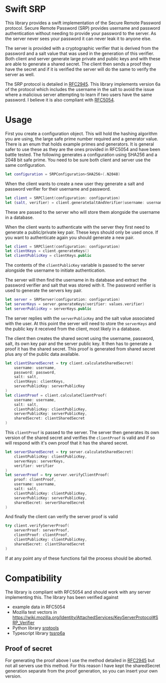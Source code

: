 # Swift SRP

This library provides a swift implementation of the Secure Remote Password protocol. Secure Remote Password (SRP) provides username and password authentication without needing to provide your password to the server. As the server never sees your password it can never leak it to anyone else.

The server is provided with a cryptographic verifier that is derived from the password and a salt value that was used in the generation of this verifier. Both client and server generate large private and public keys and with these are able to generate a shared secret. The client then sends a proof they have the secret and if it is verified the server will do the same to verify the server as well.

The SRP protocol is detailed in [RFC2945](https://tools.ietf.org/html/rfc2945). This library implements version 6a of the protocol which includes the username in the salt to avoid the issue where a malicious server attempting to learn if two users have the same password. I believe it is also compliant with [RFC5054](https://tools.ietf.org/html/rfc5054). 

# Usage

First you create a configuration object. This will hold the hashing algorithm you are using, the large safe prime number required and a generator value. There is an enum that holds example primes and generators. It is general safer to use these as they are the ones provided in RFC5054 and have been battle tested. The following generates a configuration using SHA256 and a 2048 bit safe prime. You need to be sure both client and server use the same configuration.
```swift
let configuration = SRPConfiguration<SHA256>(.N2048)
```
When the client wants to create a new user they generate a salt and password verifier for their username and password. 
```swift
let client = SRPClient(configuration: configuration)
let (salt, verifier) = client.generateSaltAndVerifier(username: username, password: password)
```
These are passed to the server who will store them alongside the username in a database.

When the client wants to authenticate with the server they first need to generate a public/private key pair. These keys should only be used once. If you want to authenticate again you should generate a new pair.
```swift
let client = SRPClient(configuration: configuration)
let clientKeys = client.generateKeys()
let clientPublicKey = clientKeys.public
```
The contents of the `clientPublicKey` variable is passed to the server alongside the username to initiate authentication.

The server will then find the username in its database and extract the password verifier and salt that was stored with it. The password verifier is used to generate the servers key pair.
```swift
let server = SRPServer(configuration: configuration)
let serverKeys = server.generateKeys(verifier: values.verifier)
let serverPublicKey = serverKeys.public
```
The server replies with the `serverPublicKey` and the salt value associated with the user. At this point the server will need to store the `serverKeys` and the public key it received from the client, most likely in a database.  

The client then creates the shared secret using the username, password, salt, its own key pair and the server public key. It then has to generate a proof it has the shared secret. This proof is generated from shared secret plus any of the public data available.
```swift
let clientSharedSecret = try client.calculateSharedSecret(
    username: username, 
    password: password, 
    salt: salt, 
    clientKeys: clientKeys, 
    serverPublicKey: serverPublicKey
)
let clientProof = client.calculateClientProof(
    username: username, 
    salt: salt, 
    clientPublicKey: clientPublicKey, 
    serverPublicKey: serverPublicKey, 
    sharedSecret: clientSharedSecret
)
```
This `clientProof` is passed to the server. The server then generates its own version of the shared secret and verifies the `clientProof` is valid and if so will respond with it's own proof that it has the shared secret.
```swift
let serverSharedSecret = try server.calculateSharedSecret(
    clientPublicKey: clientPublicKey, 
    serverKeys: serverKeys, 
    verifier: verifier
)
let serverProof = try server.verifyClientProof(
    proof: clientProof, 
    username: username, 
    salt: salt, 
    clientPublicKey: clientPublicKey, 
    serverPublicKey: serverPublicKey, 
    sharedSecret: serverSharedSecret
)
```
And finally the client can verify the server proof is valid
```swift
try client.verifyServerProof(
    serverProof: serverProof, 
    clientProof: clientProof, 
    clientPublicKey: clientPublicKey, 
    sharedSecret: clientSharedSecret
)
```
If at any point any of these functions fail the process should be aborted.

# Compatibility

The library is compliant with RFC5054 and should work with any server implementing this. The library has been verified against 
- example data in RFC5054
- Mozilla test vectors in https://wiki.mozilla.org/Identity/AttachedServices/KeyServerProtocol#SRP_Verifier
- Python library [srptools](https://github.com/idlesign/srptools)
- Typescript library [tssrp6a](https://github.com/midonet/tssrp6a)

## Proof of secret

For generating the proof above I use the method detailed in [RFC2945](https://tools.ietf.org/html/rfc2945#section-3) but not all servers use this method. For this reason I have kept the sharedSecret generation separate from the proof generation, so you can insert your own version. 
